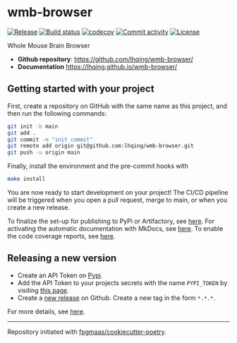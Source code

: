 # wmb-browser

[![Release](https://img.shields.io/github/v/release/lhqing/wmb-browser)](https://img.shields.io/github/v/release/lhqing/wmb-browser)
[![Build status](https://img.shields.io/github/actions/workflow/status/lhqing/wmb-browser/main.yml?branch=main)](https://github.com/lhqing/wmb-browser/actions/workflows/main.yml?query=branch%3Amain)
[![codecov](https://codecov.io/gh/lhqing/wmb-browser/branch/main/graph/badge.svg)](https://codecov.io/gh/lhqing/wmb-browser)
[![Commit activity](https://img.shields.io/github/commit-activity/m/lhqing/wmb-browser)](https://img.shields.io/github/commit-activity/m/lhqing/wmb-browser)
[![License](https://img.shields.io/github/license/lhqing/wmb-browser)](https://img.shields.io/github/license/lhqing/wmb-browser)

Whole Mouse Brain Browser

- **Github repository**: <https://github.com/lhqing/wmb-browser/>
- **Documentation** <https://lhqing.github.io/wmb-browser/>

## Getting started with your project

First, create a repository on GitHub with the same name as this project, and then run the following commands:

``` bash
git init -b main
git add .
git commit -m "init commit"
git remote add origin git@github.com:lhqing/wmb-browser.git
git push -u origin main
```

Finally, install the environment and the pre-commit hooks with 

```bash
make install
```

You are now ready to start development on your project! The CI/CD
pipeline will be triggered when you open a pull request, merge to main,
or when you create a new release.

To finalize the set-up for publishing to PyPi or Artifactory, see
[here](https://fpgmaas.github.io/cookiecutter-poetry/features/publishing/#set-up-for-pypi).
For activating the automatic documentation with MkDocs, see
[here](https://fpgmaas.github.io/cookiecutter-poetry/features/mkdocs/#enabling-the-documentation-on-github).
To enable the code coverage reports, see [here](https://fpgmaas.github.io/cookiecutter-poetry/features/codecov/).

## Releasing a new version

- Create an API Token on [Pypi](https://pypi.org/).
- Add the API Token to your projects secrets with the name `PYPI_TOKEN` by visiting 
[this page](https://github.com/lhqing/wmb-browser/settings/secrets/actions/new).
- Create a [new release](https://github.com/lhqing/wmb-browser/releases/new) on Github. 
Create a new tag in the form ``*.*.*``.

For more details, see [here](https://fpgmaas.github.io/cookiecutter-poetry/features/cicd/#how-to-trigger-a-release).

---

Repository initiated with [fpgmaas/cookiecutter-poetry](https://github.com/fpgmaas/cookiecutter-poetry).